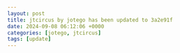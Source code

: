 ```yaml
---
layout: post
title: jtcircus by jotego has been updated to 3a2e91f
date: 2024-09-08 06:12:06 +0000
categories: [jotego, jtcircus]
tags: [update]
---
```


